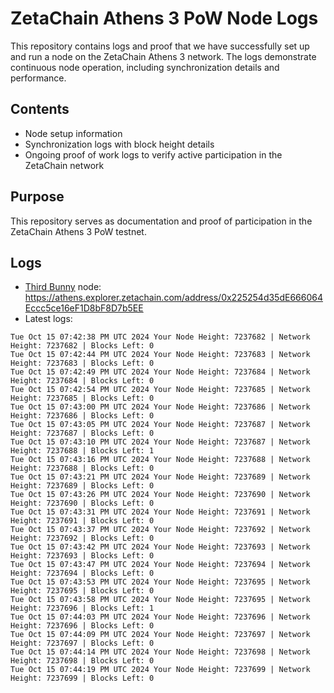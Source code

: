 # ZetaChain Athens 3 PoW Node Logs
This repository contains logs and proof that we have successfully set up and run a node on the ZetaChain Athens 3 network. The logs demonstrate continuous node operation, including synchronization details and performance.

## Contents
- Node setup information
- Synchronization logs with block height details
- Ongoing proof of work logs to verify active participation in the ZetaChain network

## Purpose
This repository serves as documentation and proof of participation in the ZetaChain Athens 3 PoW testnet.

## Logs

- [Third Bunny](https://thirdbunny.xyz/) node: https://athens.explorer.zetachain.com/address/0x225254d35dE666064Eccc5ce16eF1D8bF8D7b5EE
- Latest logs:
```
Tue Oct 15 07:42:38 PM UTC 2024 Your Node Height: 7237682 | Network Height: 7237682 | Blocks Left: 0
Tue Oct 15 07:42:44 PM UTC 2024 Your Node Height: 7237683 | Network Height: 7237683 | Blocks Left: 0
Tue Oct 15 07:42:49 PM UTC 2024 Your Node Height: 7237684 | Network Height: 7237684 | Blocks Left: 0
Tue Oct 15 07:42:54 PM UTC 2024 Your Node Height: 7237685 | Network Height: 7237685 | Blocks Left: 0
Tue Oct 15 07:43:00 PM UTC 2024 Your Node Height: 7237686 | Network Height: 7237686 | Blocks Left: 0
Tue Oct 15 07:43:05 PM UTC 2024 Your Node Height: 7237687 | Network Height: 7237687 | Blocks Left: 0
Tue Oct 15 07:43:10 PM UTC 2024 Your Node Height: 7237687 | Network Height: 7237688 | Blocks Left: 1
Tue Oct 15 07:43:16 PM UTC 2024 Your Node Height: 7237688 | Network Height: 7237688 | Blocks Left: 0
Tue Oct 15 07:43:21 PM UTC 2024 Your Node Height: 7237689 | Network Height: 7237689 | Blocks Left: 0
Tue Oct 15 07:43:26 PM UTC 2024 Your Node Height: 7237690 | Network Height: 7237690 | Blocks Left: 0
Tue Oct 15 07:43:31 PM UTC 2024 Your Node Height: 7237691 | Network Height: 7237691 | Blocks Left: 0
Tue Oct 15 07:43:37 PM UTC 2024 Your Node Height: 7237692 | Network Height: 7237692 | Blocks Left: 0
Tue Oct 15 07:43:42 PM UTC 2024 Your Node Height: 7237693 | Network Height: 7237693 | Blocks Left: 0
Tue Oct 15 07:43:47 PM UTC 2024 Your Node Height: 7237694 | Network Height: 7237694 | Blocks Left: 0
Tue Oct 15 07:43:53 PM UTC 2024 Your Node Height: 7237695 | Network Height: 7237695 | Blocks Left: 0
Tue Oct 15 07:43:58 PM UTC 2024 Your Node Height: 7237695 | Network Height: 7237696 | Blocks Left: 1
Tue Oct 15 07:44:03 PM UTC 2024 Your Node Height: 7237696 | Network Height: 7237696 | Blocks Left: 0
Tue Oct 15 07:44:09 PM UTC 2024 Your Node Height: 7237697 | Network Height: 7237697 | Blocks Left: 0
Tue Oct 15 07:44:14 PM UTC 2024 Your Node Height: 7237698 | Network Height: 7237698 | Blocks Left: 0
Tue Oct 15 07:44:19 PM UTC 2024 Your Node Height: 7237699 | Network Height: 7237699 | Blocks Left: 0
```
